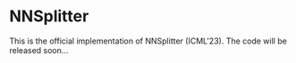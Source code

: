 # NNSplitter
This is the official implementation of NNSplitter (ICML'23).
The code will be released soon...
